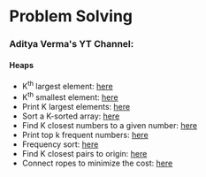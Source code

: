# Problem Solving

### Aditya Verma's YT Channel:
#### Heaps
- K<sup>th</sup> largest element: [here](https://github.com/anjalikaushik20/Problem-solving/blob/master/Heaps/kthLargest.cpp)
- K<sup>th</sup> smallest element: [here](https://github.com/anjalikaushik20/Problem-solving/blob/master/Heaps/kthSmallest.cpp)
- Print K largest elements: [here](https://github.com/anjalikaushik20/Problem-solving/blob/master/Heaps/KLargestElements.cpp)
- Sort a K-sorted array: [here](https://github.com/anjalikaushik20/Problem-solving/blob/master/Heaps/KSortedArray.cpp)
- Find K closest numbers to a given number: [here](https://github.com/anjalikaushik20/Problem-solving/blob/master/Heaps/KClosest.cpp)
- Print top k frequent numbers: [here](https://github.com/anjalikaushik20/Problem-solving/blob/master/Heaps/KFreq.cpp)
- Frequency sort: [here](https://github.com/anjalikaushik20/Problem-solving/blob/master/Heaps/FreqSort.cpp)
- Find K closest pairs to origin: [here](https://github.com/anjalikaushik20/Problem-solving/blob/master/Heaps/KClose-org.cpp)
- Connect ropes to minimize the cost: [here](https://github.com/anjalikaushik20/Problem-solving/blob/master/Heaps/ConnectRopes.cpp)

